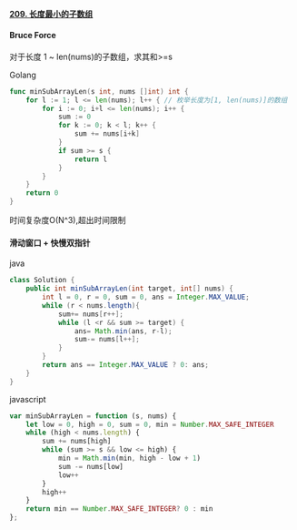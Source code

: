 #### [209. 长度最小的子数组](https://leetcode-cn.com/problems/minimum-size-subarray-sum/)



#### Bruce Force

对于长度 1 ~ len(nums)的子数组，求其和>=s



Golang

```go
func minSubArrayLen(s int, nums []int) int {
	for l := 1; l <= len(nums); l++ { // 枚举长度为[1, len(nums)]的数组
		for i := 0; i+l <= len(nums); i++ {
			sum := 0
			for k := 0; k < l; k++ {
				sum += nums[i+k]
			}
			if sum >= s {
				return l
			}
		}
	}
	return 0
}
```

时间复杂度O(N^3),超出时间限制



#### 滑动窗口 + 快慢双指针

java



```java
class Solution {
    public int minSubArrayLen(int target, int[] nums) {
        int l = 0, r = 0, sum = 0, ans = Integer.MAX_VALUE;
        while (r < nums.length){
            sum+= nums[r++];
            while (l <r && sum >= target) {
                ans= Math.min(ans, r-l);
                sum-= nums[l++];
            }
        }
        return ans == Integer.MAX_VALUE ? 0: ans;
    }
}
```



javascript



```javascript
var minSubArrayLen = function (s, nums) {
    let low = 0, high = 0, sum = 0, min = Number.MAX_SAFE_INTEGER
    while (high < nums.length) {
        sum += nums[high]
        while (sum >= s && low <= high) {
            min = Math.min(min, high - low + 1)
            sum -= nums[low]
            low++
        }
        high++
    }
    return min == Number.MAX_SAFE_INTEGER? 0 : min
};
```



